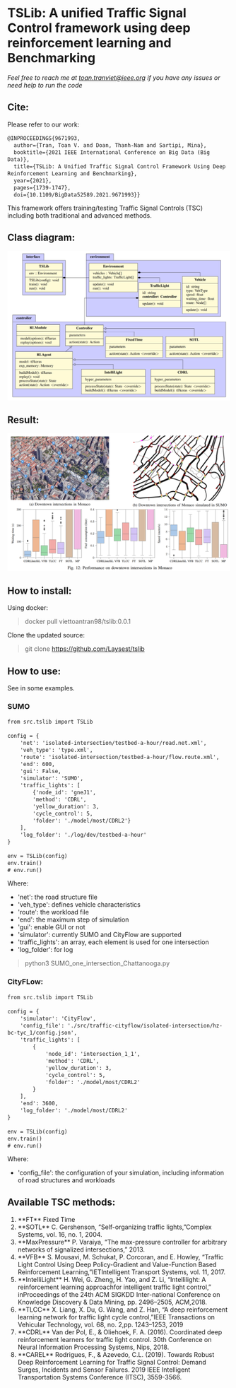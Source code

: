 # TSLib: A unified Traffic Signal Control framework using deep reinforcement learning and Benchmarking 

*Feel free to reach me at toan.tranviet@ieee.org if you have any issues or need help to run the code*

## Cite:
Please refer to our work:
```
@INPROCEEDINGS{9671993,
  author={Tran, Toan V. and Doan, Thanh-Nam and Sartipi, Mina},
  booktitle={2021 IEEE International Conference on Big Data (Big Data)}, 
  title={TSLib: A Unified Traffic Signal Control Framework Using Deep Reinforcement Learning and Benchmarking}, 
  year={2021},
  pages={1739-1747},
  doi={10.1109/BigData52589.2021.9671993}}

```

This framework offers training/testing Traffic Signal Controls (TSC) including both traditional and advanced methods.

## Class diagram:
![Alt text](class_diagram.png?raw=true "TSLIB's Class Diagram")

## Result:
![Alt text](result.png?raw=true "TSLIB for intersections at Monaco")

## How to install:
Using docker:
> docker pull viettoantran98/tslib:0.0.1

Clone the updated source:
> git clone https://github.com/Laysest/tslib

## How to use:
See in some examples.

### SUMO
```
from src.tslib import TSLib

config = {
    'net': 'isolated-intersection/testbed-a-hour/road.net.xml',
    'veh_type': 'type.xml',
    'route': 'isolated-intersection/testbed-a-hour/flow.route.xml',
    'end': 600,
    'gui': False,
    'simulator': 'SUMO',
    'traffic_lights': [
        {'node_id': 'gneJ1',
        'method': 'CDRL',
        'yellow_duration': 3,
        'cycle_control': 5,
        'folder': './model/most/CDRL2'}
    ],
    'log_folder': './log/dev/testbed-a-hour'
}

env = TSLib(config)
env.train()
# env.run()
```
Where:
* 'net': the road structure file
* 'veh_type': defines vehicle characteristics
* 'route': the workload file
* 'end': the maximum step of simulation
* 'gui': enable GUI or not
* 'simulator': currently SUMO and CityFlow are supported
* 'traffic_lights': an array, each element is used for one intersection
* 'log_folder': for log

> python3 SUMO_one_intersection_Chattanooga.py

### CityFLow:
```
from src.tslib import TSLib

config = {
    'simulator': 'CityFlow',
    'config_file': './src/traffic-cityflow/isolated-intersection/hz-bc-tyc_1/config.json',
    'traffic_lights': [
        {
            'node_id': 'intersection_1_1',
            'method': 'CDRL',
            'yellow_duration': 3,
            'cycle_control': 5,
            'folder': './model/most/CDRL2'
        }
    ],
    'end': 3600,
    'log_folder': './model/most/CDRL2'
}

env = TSLib(config)
env.train()
# env.run()
```
Where:
* 'config_file': the configuration of your simulation, including information of road structures and workloads

## Available TSC methods:
<ol>
<li> **FT** Fixed Time

<li> **SOTL** C. Gershenson, “Self-organizing traffic lights,”Complex Systems, vol. 16, no. 1, 2004.

<li> **MaxPressure** P. Varaiya, “The max-pressure controller for arbitrary networks of signalized intersections,” 2013.

<li> **VFB** S. Mousavi, M. Schukat, P. Corcoran, and E. Howley, “Traffic Light Control Using Deep Policy-Gradient and Value-Function Based Reinforcement Learning,”IETIntelligent Transport Systems, vol. 11, 2017.
   
<!-- <li> Krajzewicz, D., Hertkorn, G., Ringel, J., & Wagner, P. (2005). Preparation of digital maps for traffic simulation; Part 1: Approach and algorithms. 3rd International Industrial Simulation Conference 2005, ISC 2005, 285–290.
 -->
    
<li> **IntelliLight** H. Wei, G. Zheng, H. Yao, and Z. Li, “Intellilight: A reinforcement learning approachfor intelligent traffic light control,” inProceedings of the 24th ACM SIGKDD Inter-national Conference on Knowledge Discovery & Data Mining, pp. 2496–2505, ACM,2018.

<li> **TLCC** X. Liang, X. Du, G. Wang, and Z. Han, “A deep reinforcement learning network for traffic light cycle control,”IEEE Transactions on Vehicular Technology, vol. 68, no. 2,pp. 1243–1253, 2019
    
<li> **CDRL** Van der Pol, E., & Oliehoek, F. A. (2016). Coordinated deep reinforcement learners for traffic light control. 30th Conference on Neural Information Processing Systems, Nips, 2018.

<li> **CAREL** Rodrigues, F., & Azevedo, C.L. (2019). Towards Robust Deep Reinforcement Learning for Traffic Signal Control: Demand Surges, Incidents and Sensor Failures. 2019 IEEE Intelligent Transportation Systems Conference (ITSC), 3559-3566.
 
</ol>
